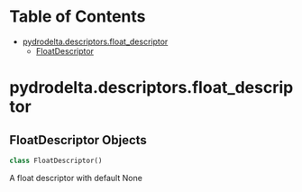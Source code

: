 # Table of Contents

* [pydrodelta.descriptors.float\_descriptor](#pydrodelta.descriptors.float_descriptor)
  * [FloatDescriptor](#pydrodelta.descriptors.float_descriptor.FloatDescriptor)

<a id="pydrodelta.descriptors.float_descriptor"></a>

# pydrodelta.descriptors.float\_descriptor

<a id="pydrodelta.descriptors.float_descriptor.FloatDescriptor"></a>

## FloatDescriptor Objects

```python
class FloatDescriptor()
```

A float descriptor with default None

